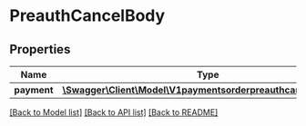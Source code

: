 # PreauthCancelBody

## Properties
Name | Type | Description | Notes
------------ | ------------- | ------------- | -------------
**payment** | [**\Swagger\Client\Model\V1paymentsorderpreauthcancelPayment**](V1paymentsorderpreauthcancelPayment.md) |  | [optional] 

[[Back to Model list]](../../README.md#documentation-for-models) [[Back to API list]](../../README.md#documentation-for-api-endpoints) [[Back to README]](../../README.md)


